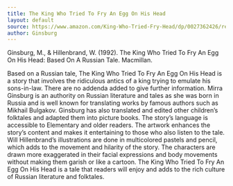 ```yaml
---
title: The King Who Tried To Fry An Egg On His Head
layout: default
source: https://www.amazon.com/King-Who-Tried-Fry-Head/dp/0027362426/ref=sr_1_1?dchild=1&keywords=The+King+Who+Tried+To+Fry+An+Egg+On+His+Head&qid=1619377088&s=books&sr=1-1
author: Ginsburg
---
```

Ginsburg, M., & Hillenbrand, W. (1992). The King Who Tried To Fry An Egg On His Head: Based On A Russian Tale. Macmillan.

Based on a Russian tale, The King Who Tried To Fry An Egg On His Head is a story that involves the ridiculous antics of a king trying to emulate his sons-in-law. There are no addenda added to give further information. Mirra Ginsburg is an authority on Russian literature and tales as she was born in Russia and is well known for translating works by famous authors such as Mikhail Bulgakov. Ginsburg has also translated and edited other children’s folktales and adapted them into picture books. The story’s language is accessible to Elementary and older readers. The artwork enhances the story’s content and makes it entertaining to those who also listen to the tale. Will Hillenbrand’s illustrations are done in multicolored pastels and pencil, which adds to the movement and hilarity of the story. The characters are drawn more exaggerated in their facial expressions and body movements without making them garish or like a cartoon. The King Who Tried To Fry An Egg On His Head is a tale that readers will enjoy and adds to the rich culture of Russian literature and folktales.
